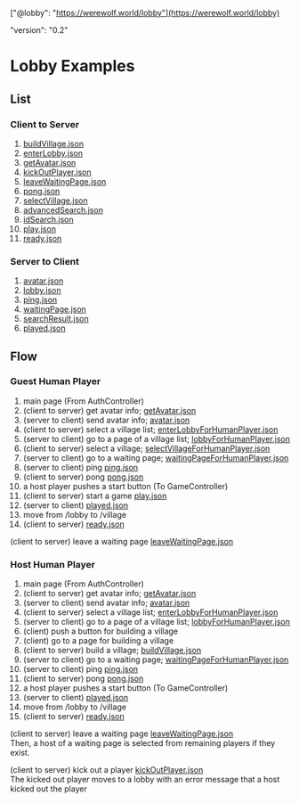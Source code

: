 ["@lobby": "https://werewolf.world/lobby"](https://werewolf.world/lobby)

"version": "0.2"

# Lobby Examples

## List

### Client to Server

1. [buildVillage.json](https://werewolf.world/lobby/example/0.2/client2server/buildVillage.json)
1. [enterLobby.json](https://werewolf.world/lobby/example/0.2/client2server/enterLobby.json)
1. [getAvatar.json](https://werewolf.world/lobby/example/0.2/client2server/getAvatar.json)
1. [kickOutPlayer.json](https://werewolf.world/lobby/example/0.2/client2server/kickOutPlayer.json)
1. [leaveWaitingPage.json](https://werewolf.world/lobby/example/0.2/client2server/leaveWaitingPage.json)
1. [pong.json](https://werewolf.world/lobby/example/0.2/client2server/pong.json)
1. [selectVillage.json](https://werewolf.world/lobby/example/0.2/client2server/selectVillage.json)
1. [advancedSearch.json](https://werewolf.world/lobby/example/0.2/client2server/advancedSearch.json)
1. [idSearch.json](https://werewolf.world/lobby/example/0.2/client2server/idSearch.json)
1. [play.json](https://werewolf.world/lobby/example/0.2/client2server/play.json)
1. [ready.json](https://werewolf.world/lobby/example/0.2/client2server/ready.json)

### Server to Client

1. [avatar.json](https://werewolf.world/lobby/example/0.2/server2client/avatar.json)
1. [lobby.json](https://werewolf.world/lobby/example/0.2/server2client/lobby.json)
1. [ping.json](https://werewolf.world/lobby/example/0.2/server2client/ping.json)
1. [waitingPage.json](https://werewolf.world/lobby/example/0.2/server2client/waitingPage.json)
1. [searchResult.json](https://werewolf.world/lobby/example/0.2/server2client/searchResult.json)
1. [played.json](https://werewolf.world/lobby/example/0.2/server2client/played.json)

## Flow

### Guest Human Player

1. main page (From AuthController)
1. (client to server) get avatar info; [getAvatar.json](https://werewolf.world/lobby/example/0.2/client2server/getAvatar.json)
1. (server to client) send avatar info; [avatar.json](https://werewolf.world/lobby/example/0.2/server2client/avatar.json)
1. (client to server) select a village list; [enterLobbyForHumanPlayer.json](https://werewolf.world/lobby/example/0.2/client2server/enterLobbyForHumanPlayer.json)
1. (server to client) go to a page of a village list; [lobbyForHumanPlayer.json](https://werewolf.world/lobby/example/0.2/server2client/lobbyForHumanPlayer.json)
1. (client to server) select a village; [selectVillageForHumanPlayer.json](https://werewolf.world/lobby/example/0.2/client2server/selectVillageForHumanPlayer.json)
1. (server to client) go to a waiting page; [waitingPageForHumanPlayer.json](https://werewolf.world/lobby/example/0.2/server2client/waitingPageForHumanPlayer.json)
1. (server to client) ping [ping.json](https://werewolf.world/lobby/example/0.2/server2client/ping.json)
1. (client to server) pong [pong.json](https://werewolf.world/lobby/example/0.2/client2server/pong.json)
1. a host player pushes a start button (To GameController)
1. (client to server) start a game [play.json](https://werewolf.world/lobby/example/0.2/client2server/play.json)
1. (server to client) [played.json](https://werewolf.world/lobby/example/0.2/server2client/played.json)
1. move from /lobby to /village
1. (client to server) [ready.json](https://werewolf.world/lobby/example/0.2/client2server/ready.json)

(client to server) leave a waiting page [leaveWaitingPage.json](https://werewolf.world/lobby/example/0.2/client2server/leaveWaitingPage.json)

### Host Human Player

1. main page (From AuthController)
1. (client to server) get avatar info; [getAvatar.json](https://werewolf.world/lobby/example/0.2/client2server/getAvatar.json)
1. (server to client) send avatar info; [avatar.json](https://werewolf.world/lobby/example/0.2/server2client/avatar.json)
1. (client to server) select a village list; [enterLobbyForHumanPlayer.json](https://werewolf.world/lobby/example/0.2/client2server/enterLobbyForHumanPlayer.json)
1. (server to client) go to a page of a village list; [lobbyForHumanPlayer.json](https://werewolf.world/lobby/example/0.2/server2client/lobbyForHumanPlayer.json)
1. (client) push a button for building a village
1. (client) go to a page for building a village
1. (client to server) build a village; [buildVillage.json](https://werewolf.world/lobby/example/0.2/client2server/buildVillage.json)
1. (server to client) go to a waiting page; [waitingPageForHumanPlayer.json](https://werewolf.world/lobby/example/0.2/server2client/waitingPageForHumanPlayer.json)
1. (server to client) ping [ping.json](https://werewolf.world/lobby/example/0.2/server2client/ping.json)
1. (client to server) pong [pong.json](https://werewolf.world/lobby/example/0.2/client2server/pong.json)
1. a host player pushes a start button (To GameController)
1. (server to client) [played.json](https://werewolf.world/lobby/example/0.2/server2client/played.json)
1. move from /lobby to /village
1. (client to server) [ready.json](https://werewolf.world/lobby/example/0.2/client2server/ready.json)

(client to server) leave a waiting page [leaveWaitingPage.json](https://werewolf.world/lobby/example/0.2/client2server/leaveWaitingPage.json)  
Then, a host of a waiting page is selected from remaining players if they exist.

(client to server) kick out a player [kickOutPlayer.json](https://werewolf.world/lobby/example/0.2/client2server/kickOutPlayer.json)  
The kicked out player moves to a lobby with an error message that a host kicked out the player

